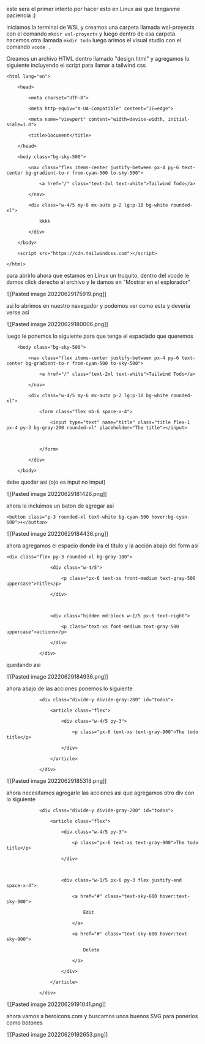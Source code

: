 este sera el primer intento por hacer esto en Linux asi que tenganme paciencia :)

iniciamos la terminal de WSL y creamos una carpeta llamada wsl-proyects con el comando ``mkdir wsl-proyects`` y luego dentro de esa carpeta hacemos otra llamada ``mkdir todo``
luego arimos el visual studio con el comando ``vcode .`` 

Creamos un archivo HTML dentro llamado "design.html" y agregamos lo siguiente incluyendo el script para llamar a tailwind css

```
<html lang="en">

    <head>

        <meta charset="UTF-8">

        <meta http-equiv="X-UA-Compatible" content="IE=edge">

        <meta name="viewport" content="width=device-width, initial-scale=1.0">

        <title>Document</title>

    </head>

    <body class="bg-sky-500">

        <nav class="flex items-center justify-between px-4 py-6 text-center bg-gradient-to-r from-cyan-500 to-sky-500">

            <a href="/" class="text-2xl text-white">Tailwind Todo</a>

        </nav>

        <div class="w-4/5 my-6 mx-auto p-2 lg:p-10 bg-white rounded-xl">

            kkkk

        </div>

    </body>

    <script src="https://cdn.tailwindcss.com"></script>

</html>
```

para abrirlo ahora que estamos en Linux un truquito, dentro del vcode le damos click derecho al archivo y le damos en "Mostrar en el explorador"

![[Pasted image 20220629175919.png]]

asi lo abrimos en nuestro navegador y podemos ver como esta y deveria verse asi

![[Pasted image 20220629180006.png]]

luego le ponemos lo siguiente para que tenga el espaciado que queremos

```
    <body class="bg-sky-500">

        <nav class="flex items-center justify-between px-4 py-6 text-center bg-gradient-to-r from-cyan-500 to-sky-500">

            <a href="/" class="text-2xl text-white">Tailwind Todo</a>

        </nav>

        <div class="w-4/5 my-6 mx-auto p-2 lg:p-10 bg-white rounded-xl">

            <form class="flex mb-6 space-x-4">

                <input type="text" name="title" class="title flex-1 px-4 py-3 bg-gray-200 rounded-xl" placeholder="The title"></input>

  

            </form>

        </div>

    </body>
```

debe quedar asi (ojo es input no imput)

![[Pasted image 20220629181426.png]]

ahora le incluimos un baton de agregar asi

```
<button class="p-3 rounded-xl text-white bg-cyan-500 hover:bg-cyan-600">+</button>
```

![[Pasted image 20220629184436.png]]

ahora agregamos el espacio donde ira el titulo y la acción abajo del form así

```
<div class="flex py-3 rounded-xl bg-gray-100">

                <div class="w-4/5">

                    <p class="px-6 text-xs front-medium text-gray-500 uppercase">Title</p>

                </div>

  

                <div class="hidden md:block w-1/5 px-6 text-right">

                    <p class="text-xs font-medium text-gray-500 uppercase">actions</p>

                </div>

            </div>
```

quedando asi

![[Pasted image 20220629184936.png]]

ahora abajo de las acciones ponemos lo siguiente

```  
            <div class="divide-y divide-gray-200" id="todos">

                <article class="flex">

                    <div class="w-4/5 py-3">

                        <p class="px-6 text-xs text-gray-900">The todo title</p>

                    </div>

                </article>

            </div>
```
![[Pasted image 20220629185318.png]]

ahora necesitamos agregarle las acciones asi que agregamos otro div con lo siguiente

```
			<div class="divide-y divide-gray-200" id="todos">

                <article class="flex">

                    <div class="w-4/5 py-3">

                        <p class="px-6 text-xs text-gray-900">The todo title</p>

                    </div>

  

                    <div class="w-1/5 px-6 py-3 flex justify-end space-x-4">

                        <a href="#" class="text-sky-600 hover:text-sky-900">

                            Edit    

                        </a>

                        <a href="#" class="text-sky-600 hover:text-sky-900">

                            Delete

                        </a>

                    </div>

                </article>

            </div>
```
![[Pasted image 20220629191041.png]]

ahora vamos a heroicons.com y buscamos unos buenos SVG para ponerlos como botones

![[Pasted image 20220629192653.png]]